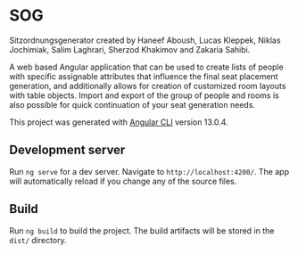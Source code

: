 # SOG

Sitzordnungsgenerator created by Haneef Aboush, Lucas Kleppek, Niklas Jochimiak, Salim Laghrari, Sherzod Khakimov and Zakaria Sahibi.

A web based Angular application that can be used to create lists of people with specific assignable attributes that influence the final seat placement generation, and additionally allows for creation of customized room layouts with table objects. Import and export of the group of people and rooms is also possible for quick continuation of your seat generation needs.

This project was generated with [Angular CLI](https://github.com/angular/angular-cli) version 13.0.4.

## Development server

Run `ng serve` for a dev server. Navigate to `http://localhost:4200/`. The app will automatically reload if you change any of the source files.

## Build

Run `ng build` to build the project. The build artifacts will be stored in the `dist/` directory.



